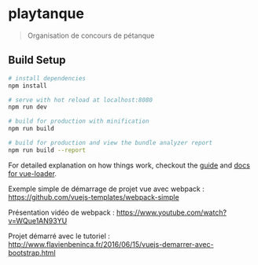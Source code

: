 # playtanque

> Organisation de concours de pétanque

## Build Setup

``` bash
# install dependencies
npm install

# serve with hot reload at localhost:8080
npm run dev

# build for production with minification
npm run build

# build for production and view the bundle analyzer report
npm run build --report
```

For detailed explanation on how things work, checkout the [guide](http://vuejs-templates.github.io/webpack/) and [docs for vue-loader](http://vuejs.github.io/vue-loader).

Exemple simple de démarrage de projet vue avec webpack : https://github.com/vuejs-templates/webpack-simple

Présentation vidéo de webpack : https://www.youtube.com/watch?v=WQue1AN93YU

Projet démarré avec le tutoriel : http://www.flavienbeninca.fr/2016/06/15/vuejs-demarrer-avec-bootstrap.html
